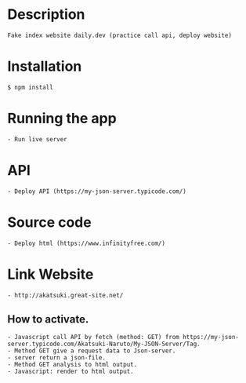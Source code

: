 # Description
    Fake index website daily.dev (practice call api, deploy website)

# Installation
    $ npm install

# Running the app
    - Run live server

# API
    - Deploy API (https://my-json-server.typicode.com/)

# Source code
    - Deploy html (https://www.infinityfree.com/)

# Link Website
    - http://akatsuki.great-site.net/



## How to activate.
    - Javascript call API by fetch (method: GET) from https://my-json-server.typicode.com/Akatsuki-Naruto/My-JSON-Server/Tag.
    - Method GET give a request data to Json-server.
    - server return a json-file.
    - Method GET analysis to html output.
    - Javascript: render to html output.

